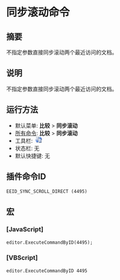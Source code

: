 # 同步滚动命令

## 摘要

不指定参数直接同步滚动两个最近访问的文档。

## 说明

不指定参数直接同步滚动两个最近访问的文档。

## 运行方法

- 默认菜单: **比较** \> **同步滚动**
- [所有命令](../tools/all_commands): **比较** \> **同步滚动**
- 工具栏:  ![](../../images/sync24x16.png)
- 状态栏: 无
- 默认快捷键: 无

## 插件命令ID

```
EEID_SYNC_SCROLL_DIRECT (4495)
```

## 宏

### \[JavaScript\]

```
editor.ExecuteCommandByID(4495);
```

### \[VBScript\]

```
editor.ExecuteCommandByID 4495
```
